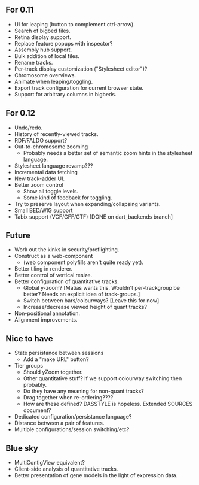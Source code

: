 For 0.11
--------

  - UI for leaping (button to complement ctrl-arrow).
  - Search of bigbed files.
  - Retina display support.
  - Replace feature popups with inspector?
  - Assembly hub support.
  - Bulk addition of local files.
  - Rename tracks.
  - Per-track display customization ("Stylesheet editor")?
  - Chromosome overviews.
  - Animate when leaping/toggling.
  - Export track configuration for current browser state.
  - Support for arbitrary columns in bigbeds.

For 0.12
--------

  - Undo/redo.  
  - History of recently-viewed tracks.
  - RDF/FALDO support?
  - Out-to-chromosome zooming
    + Probably needs a better set of semantic zoom hints in the
      stylesheet language.
  - Stylesheet language revamp???  
  - Incremental data fetching
  - New track-adder UI.
  - Better zoom control
    + Show all toggle levels.
    + Some kind of feedback for toggling.
  - Try to preserve layout when expanding/collapsing variants.
  - Small BED/WIG support
  - Tabix support (VCF/GFF/GTF)  [DONE on dart_backends branch]

Future
-------------

 - Work out the kinks in security/preflighting.
 - Construct as a web-component
   + (web component polyfills aren't quite ready yet).
 - Better tiling in renderer.
 - Better control of vertical resize.
 - Better configuration of quantitative tracks.
     + Global y-zoom? [Matias wants this.  Wouldn't per-trackgroup be better?  Needs an explicit idea of track-groups.]
     + Switch between bars/colourways? [Leave this for now]
     + Increase/decrease viewed height of quant tracks?
 - Non-positional annotation.
 - Alignment improvements.

Nice to have
------------

 - State persistance between sessions
     + Add a "make URL" button?
 - Tier groups
     + Should yZoom together.
     + Other quantitative stuff?  If we support colourway switching then probably.
     + Do they have any meaning for non-quant tracks?
     + Drag together when re-ordering????
     + How are these defined?  DASSTYLE is hopeless.  Extended SOURCES document?
 - Dedicated configuration/persistance language?
 - Distance between a pair of features.
 - Multiple configurations/session switching/etc?

Blue sky
--------
    
 - MultiContigView equivalent?
 - Client-side analysis of quantitative tracks.
 - Better presentation of gene models in the light of expression data.